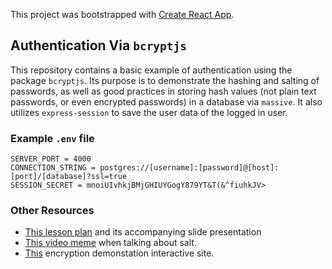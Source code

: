 This project was bootstrapped with [Create React App](https://github.com/facebook/create-react-app).

## Authentication Via `bcryptjs`

This repository contains a basic example of authentication using the package `bcryptjs`. Its purpose is to demonstrate the hashing and salting of passwords, as well as good practices in storing hash values (not plain text passwords, or even encrypted passwords) in a database via `massive`. It also utilizes `express-session` to save the user data of the logged in user.

### Example `.env` file
```
SERVER_PORT = 4000
CONNECTION_STRING = postgres://[username]:[password]@[host]:[port]/[database]?ssl=true
SESSION_SECRET = mnoiUIvhkjBMjGHIUYGogY879YT&T(&^fiuhkJV>
```

### Other Resources

* <a href='https://github.com/DevMountain/web-curriculum/tree/master/unit-6/6.4-node-5'>This lesson plan</a> and its accompanying slide presentation
* <a href='https://www.youtube.com/watch?v=3KquFZYi6L0'>This video meme</a> when talking about salt.
* <a href='http://cobweb.cs.uga.edu/~dme/csci6300/Encryption/Crypto.html'>This</a> encryption demonstation interactive site.
